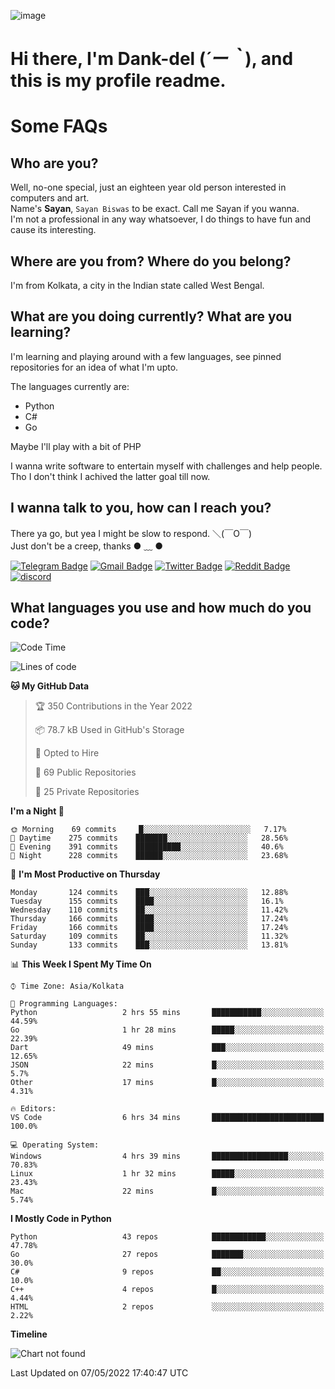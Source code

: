 ![image](https://user-images.githubusercontent.com/63096193/125182844-29f20800-e22f-11eb-8dc9-b0f2d29647bb.png)

# **Hi there, I'm Dank-del (*´ー｀*), and this is my profile readme.**
<!--  [![Profile views](https://gpvc.arturio.dev/dank-del)](https://github.com/dank-del) -->
# Some FAQs

## **Who are you?**

Well, no-one special, just an eighteen year old person interested in computers and art. \
Name's **Sayan**, `Sayan Biswas` to be exact. Call me Sayan if you wanna. \
I'm not a professional in any way whatsoever, I do things to have fun and cause its interesting.

## **Where are you from? Where do you belong?**

I'm from Kolkata, a city in the Indian state called West Bengal.

## **What are you doing currently? What are you learning?**

I'm learning and playing around with a few languages, see pinned repositories for an idea of what I'm upto.

The languages currently are:

- Python
- C#
- Go

Maybe I'll play with a bit of PHP

I wanna write software to entertain myself with challenges and help people. \
Tho I don't think I achived the latter goal till now.

<!--## **Eww, I see a weeb profile.**

Can't help it, it's the best way to hide my face on this account
> Why do people hate weebs .-.

## **Cool, what more interests you?**

My interests are quite, weird. They're scattered all over the place. \
I've been fascinated by music and have studied it since the age of 6, I've performed on stage and on air but yeah now I've been away from that. I specialize in key instruments. \
Another thing that interests me is Media Production, aka, working with audio, video and broadcasting media.

> I just like art in general. also feeds the reason of me being obsessed with Japanese drawings (⋟ ﹏ ⋞)-->

## **I wanna talk to you, how can I reach you?**

There ya go, but yea I might be slow to respond. ＼(￣O￣) \
Just don't be a creep, thanks ● ﹏ ●

[![Telegram Badge](https://img.shields.io/badge/-dank_as_fuck-1ca0f1?style=flat-square&logo=telegram&logoColor=white&link=https://t.me/dank_as_fuck)](https://t.me/dank_as_fuck)
[![Gmail Badge](https://img.shields.io/badge/-chizuru@kanojo.tk-c14438?style=flat-square&logo=Gmail&logoColor=white&link=mailto:chizuru@kanojo.tk)](mailto:chizuru@kanojo.tk)
[![Twitter Badge](https://img.shields.io/twitter/follow/TheDankDel?style=social)](https://twitter.com/TheDankDel)
[![Reddit Badge](https://img.shields.io/reddit/user-karma/combined/dank_as_fuck_?style=social)](https://www.reddit.com/user/dank_as_fuck_/)
[![discord](https://discord-md-badge.vercel.app/api/shield/506536929152466945?style=social)](https://discordapp.com/users/506536929152466945)

## **What languages you use and how much do you code?**

<!--START_SECTION:waka-->
![Code Time](http://img.shields.io/badge/Code%20Time-555%20hrs%2042%20mins-blue)

![Lines of code](https://img.shields.io/badge/From%20Hello%20World%20I%27ve%20Written-865%20Thousand%20lines%20of%20code-blue)

**🐱 My GitHub Data** 

> 🏆 350 Contributions in the Year 2022
 > 
> 📦 78.7 kB Used in GitHub's Storage 
 > 
> 💼 Opted to Hire
 > 
> 📜 69 Public Repositories 
 > 
> 🔑 25 Private Repositories  
 > 
**I'm a Night 🦉** 

```text
🌞 Morning    69 commits     █░░░░░░░░░░░░░░░░░░░░░░░░   7.17% 
🌆 Daytime    275 commits    ███████░░░░░░░░░░░░░░░░░░   28.56% 
🌃 Evening    391 commits    ██████████░░░░░░░░░░░░░░░   40.6% 
🌙 Night      228 commits    ██████░░░░░░░░░░░░░░░░░░░   23.68%

```
📅 **I'm Most Productive on Thursday** 

```text
Monday       124 commits    ███░░░░░░░░░░░░░░░░░░░░░░   12.88% 
Tuesday      155 commits    ████░░░░░░░░░░░░░░░░░░░░░   16.1% 
Wednesday    110 commits    ██░░░░░░░░░░░░░░░░░░░░░░░   11.42% 
Thursday     166 commits    ████░░░░░░░░░░░░░░░░░░░░░   17.24% 
Friday       166 commits    ████░░░░░░░░░░░░░░░░░░░░░   17.24% 
Saturday     109 commits    ██░░░░░░░░░░░░░░░░░░░░░░░   11.32% 
Sunday       133 commits    ███░░░░░░░░░░░░░░░░░░░░░░   13.81%

```


📊 **This Week I Spent My Time On** 

```text
⌚︎ Time Zone: Asia/Kolkata

💬 Programming Languages: 
Python                   2 hrs 55 mins       ███████████░░░░░░░░░░░░░░   44.59% 
Go                       1 hr 28 mins        █████░░░░░░░░░░░░░░░░░░░░   22.39% 
Dart                     49 mins             ███░░░░░░░░░░░░░░░░░░░░░░   12.65% 
JSON                     22 mins             █░░░░░░░░░░░░░░░░░░░░░░░░   5.7% 
Other                    17 mins             █░░░░░░░░░░░░░░░░░░░░░░░░   4.31%

🔥 Editors: 
VS Code                  6 hrs 34 mins       █████████████████████████   100.0%

💻 Operating System: 
Windows                  4 hrs 39 mins       █████████████████░░░░░░░░   70.83% 
Linux                    1 hr 32 mins        █████░░░░░░░░░░░░░░░░░░░░   23.43% 
Mac                      22 mins             █░░░░░░░░░░░░░░░░░░░░░░░░   5.74%

```

**I Mostly Code in Python** 

```text
Python                   43 repos            ████████████░░░░░░░░░░░░░   47.78% 
Go                       27 repos            ███████░░░░░░░░░░░░░░░░░░   30.0% 
C#                       9 repos             ██░░░░░░░░░░░░░░░░░░░░░░░   10.0% 
C++                      4 repos             █░░░░░░░░░░░░░░░░░░░░░░░░   4.44% 
HTML                     2 repos             ░░░░░░░░░░░░░░░░░░░░░░░░░   2.22%

```


**Timeline**

![Chart not found](https://raw.githubusercontent.com/Dank-del/Dank-del/main/charts/bar_graph.png) 


 Last Updated on 07/05/2022 17:40:47 UTC
<!--END_SECTION:waka-->

<!--## **Can I stalk your spotify?**

Um sure.

![OwO Spotify](https://spotify-recently-played-readme.vercel.app/api?user=31fdrsslnr7nvq4ytqwtw7c4rxfm&count=5)-->

